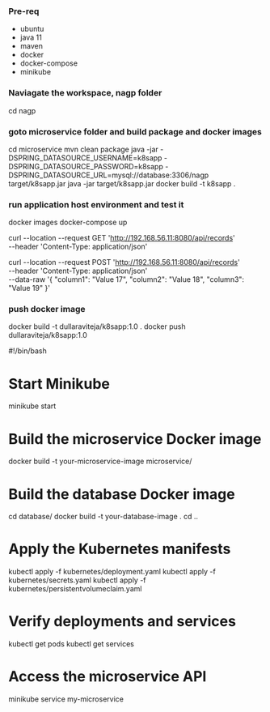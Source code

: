 ### Pre-req
- ubuntu
- java 11
- maven
- docker
- docker-compose
- minikube
### Naviagate the workspace, nagp folder
cd nagp
### goto microservice folder and build package and docker images
cd microservice
mvn clean package
java -jar -DSPRING_DATASOURCE_USERNAME=k8sapp -DSPRING_DATASOURCE_PASSWORD=k8sapp -DSPRING_DATASOURCE_URL=mysql://database:3306/nagp target/k8sapp.jar
java -jar target/k8sapp.jar
docker build -t k8sapp .
### run application host environment and test it
docker images
docker-compose up

curl --location --request GET 'http://192.168.56.11:8080/api/records' \
--header 'Content-Type: application/json'

curl --location --request POST 'http://192.168.56.11:8080/api/records' \
--header 'Content-Type: application/json' \
--data-raw '{
        "column1": "Value 17",
        "column2": "Value 18",
        "column3": "Value 19"
    }'
### push docker image
docker build -t dullaraviteja/k8sapp:1.0 .
docker push dullaraviteja/k8sapp:1.0









#!/bin/bash

# Start Minikube
minikube start

# Build the microservice Docker image
docker build -t your-microservice-image microservice/

# Build the database Docker image
cd database/
docker build -t your-database-image .
cd ..

# Apply the Kubernetes manifests
kubectl apply -f kubernetes/deployment.yaml
kubectl apply -f kubernetes/secrets.yaml
kubectl apply -f kubernetes/persistentvolumeclaim.yaml

# Verify deployments and services
kubectl get pods
kubectl get services

# Access the microservice API
minikube service my-microservice

